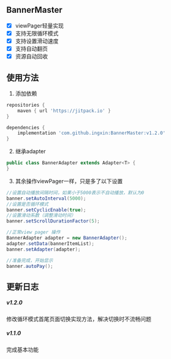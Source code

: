 BannerMaster
---
- [x] viewPager轻量实现
- [x] 支持无限循环模式
- [x] 支持设置滑动速度
- [x] 支持自动翻页
- [x] 资源自动回收

使用方法
---
1. 添加依赖
```groovy
repositories {
    maven { url 'https://jitpack.io' }
}

dependencies {
    implementation 'com.github.ingxin:BannerMaster:v1.2.0'
}
```
2. 继承adapter
```java
public class BannerAdapter extends Adapter<T> {
}
```

3. 其余操作viewPager一样，只是多了以下设置
```java
//设置自动播放间隔时间，如果小于5000表示不自动播放，默认为0
banner.setAutoInterval(5000);
//设置是否循环模式
banner.setCyclicEnable(true);
//设置滑动系数（调整滑动时间）
banner.setScrollDurationFactor(5);

//正常view pager 操作
BannerAdapter adapter = new BannerAdapter();
adapter.setData(bannerItemList);
banner.setAdapter(adapter);

//准备完成，开始显示
banner.autoPay();

```

更新日志
---
##### v1.2.0
修改循环模式首尾页面切换实现方法，解决切换时不流畅问题

##### v1.1.0
完成基本功能
